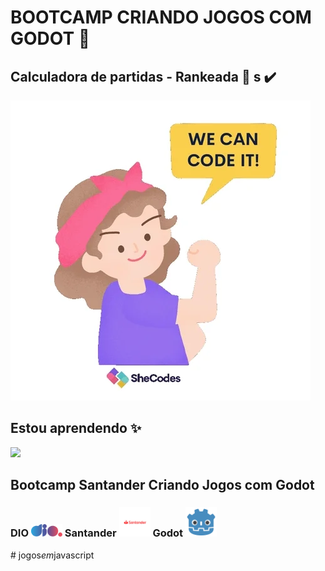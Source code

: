 # BOOTCAMP CRIANDO JOGOS COM GODOT 📜


## Calculadora de partidas - Rankeada 🎉 s :heavy_check_mark:


<img src="/assets/giphy.webp">



## Estou aprendendo  ✨


<img src="https://cdn.jsdelivr.net/gh/devicons/devicon@latest/icons/javascript/javascript-original.svg" width="50px">



 ## Bootcamp Santander Criando Jogos com Godot 






### DIO <img src="/assets/logo-full.svg" width= "50px">   Santander  <img src="/assets/santander-logo.png" width= "50px">   Godot    <img src="/assets/godot.png" width="50px">



          
          
          


#   j o g o s _ e m _ j a v a s c r i p t 
 
 
